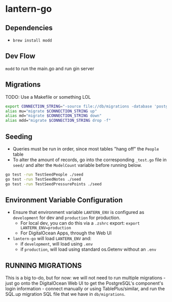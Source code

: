 # lantern-go

## Dependencies

- `brew install modd`

## Dev Flow

`modd` to run the main.go and run gin server

## Migrations

TODO: Use a Makefile or something LOL

```sh
export CONNECTION_STRING="-source file://db/migrations -database 'postgres://localhost:5432/lantern-go?sslmode=disable'"
alias mu="migrate $CONNECTION_STRING up"
alias md="migrate $CONNECTION_STRING down"
alias mdd="migrate $CONNECTION_STRING drop -f"
```

## Seeding
- Queries must be run in order, since most tables "hang off" the `People` table
- To alter the amount of records, go into the corresponding `_test.go` file in `seed/` and alter the `ModelCount` variable before running below.

```sh
go test -run TestSeedPeople ./seed
go test -run TestSeedNotes ./seed
go test -run TestSeedPressurePoints ./seed
```

## Environment Variable Configuration
- Ensure that environment variable `LANTERN_ENV` is configured as `development` for dev and `production` for production. 
  - For local dev, you can do this via a `.zshrc` export: `export LANTERN_ENV=production`
  - For DigitalOcean Apps, through the Web UI
- `lantern-go` will load `LANTERN_ENV` and:
  - if `development`, will load using `.env`
  - if `production`, will load using standard os.Getenv without an `.env`

## RUNNING MIGRATIONS
This is a big to-do, but for now: we will not need to run multiple migrations - just go onto the DigitalOcean Web UI to get the PostgreSQL's component's login information - connect manually or using TablePlus/similar, and run the SQL.up migration SQL file that we have in `db/migrations`. 